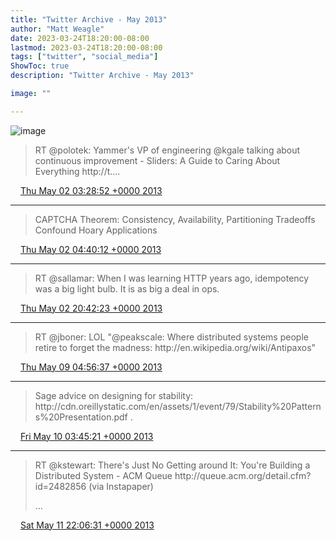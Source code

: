 ```yaml
---
title: "Twitter Archive - May 2013"
author: "Matt Weagle"
date: 2023-03-24T18:20:00-08:00
lastmod: 2023-03-24T18:20:00-08:00
tags: ["twitter", "social_media"]
ShowToc: true
description: "Twitter Archive - May 2013"

image: ""

---
```

![image](/sadtwitterbird3.jpg)

> RT @polotek: Yammer's VP of engineering @kgale talking about continuous improvement \- Sliders: A Guide to Caring About Everything http://t\.…

<img src="./media/tweet.ico" width="12" /> [Thu May 02 03:28:52 +0000 2013](https://twitter.com/mweagle/status/329799625240354817)

----

> CAPTCHA Theorem: Consistency, Availability, Partitioning Tradeoffs Confound Hoary Applications

<img src="./media/tweet.ico" width="12" /> [Thu May 02 04:40:12 +0000 2013](https://twitter.com/mweagle/status/329817574290378752)

----

> RT @sallamar: When I was learning HTTP years ago, idempotency was a big light bulb\. It is as big a deal in ops\.

<img src="./media/tweet.ico" width="12" /> [Thu May 02 20:42:23 +0000 2013](https://twitter.com/mweagle/status/330059716589928448)

----

> RT @jboner: LOL "@peakscale: Where distributed systems people retire to forget the madness: http://en\.wikipedia\.org/wiki/Antipaxos"

<img src="./media/tweet.ico" width="12" /> [Thu May 09 04:56:37 +0000 2013](https://twitter.com/mweagle/status/332358423687593984)

----

> Sage advice on designing for stability: http://cdn\.oreillystatic\.com/en/assets/1/event/79/Stability%20Patterns%20Presentation\.pdf \.

<img src="./media/tweet.ico" width="12" /> [Fri May 10 03:45:21 +0000 2013](https://twitter.com/mweagle/status/332702877204226051)

----

> RT @kstewart: There's Just No Getting around It: You're Building a Distributed System \- ACM Queue http://queue\.acm\.org/detail\.cfm?id\=2482856 \(via Instapaper\)  
>   
> …

<img src="./media/tweet.ico" width="12" /> [Sat May 11 22:06:31 +0000 2013](https://twitter.com/mweagle/status/333342382881898496)